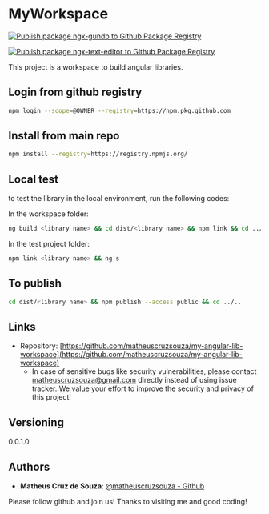 # MyWorkspace

[![Publish package ngx-gundb to Github Package Registry](https://github.com/matheuscruzsouza/my-angular-lib-workspace/actions/workflows/ngx-gundb.yaml/badge.svg?branch=main)](https://github.com/matheuscruzsouza/my-angular-lib-workspace/actions/workflows/ngx-gundb.yaml)

[![Publish package ngx-text-editor to Github Package Registry](https://github.com/matheuscruzsouza/my-angular-lib-workspace/actions/workflows/ngx-text-editor.yaml/badge.svg?branch=main)](https://github.com/matheuscruzsouza/my-angular-lib-workspace/actions/workflows/ngx-text-editor.yaml)

This project is a workspace to build angular libraries.

## Login from github registry

```bash
npm login --scope=@OWNER --registry=https://npm.pkg.github.com
```

## Install from main repo

```bash
npm install --registry=https://registry.npmjs.org/ 
```

## Local test

to test the library in the local environment, run the following codes:

In the workspace folder:

```sh
ng build <library name> && cd dist/<library name> && npm link && cd ../..
```

In the test project folder:

```sh
npm link <library name> && ng s
```

## To publish

```sh
cd dist/<library name> && npm publish --access public && cd ../..
```

## Links

- Repository: [https://github.com/matheuscruzsouza/my-angular-lib-workspace](https://github.com/matheuscruzsouza/my-angular-lib-workspace)
  - In case of sensitive bugs like security vulnerabilities, please contact
    matheuscruzsouza@gmail.com directly instead of using issue tracker. We value your effort
    to improve the security and privacy of this project!

## Versioning

0.0.1.0

## Authors

- **Matheus Cruz de Souza**: [@matheuscruzsouza - Github](https://github.com/matheuscruzsouza)

Please follow github and join us!
Thanks to visiting me and good coding!
